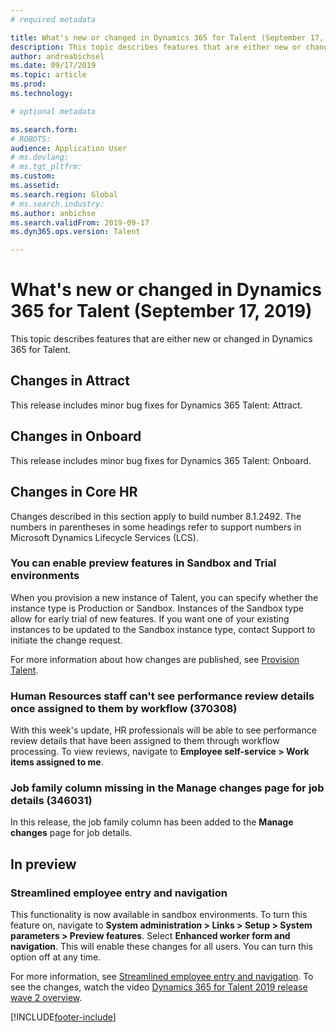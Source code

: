 ```yaml
---
# required metadata

title: What's new or changed in Dynamics 365 for Talent (September 17, 2019)
description: This topic describes features that are either new or changed in Microsoft Dynamics 365 for Talent September 17, 2019.
author: andreabichsel
ms.date: 09/17/2019
ms.topic: article
ms.prod: 
ms.technology: 

# optional metadata

ms.search.form: 
# ROBOTS: 
audience: Application User
# ms.devlang: 
# ms.tgt_pltfrm: 
ms.custom: 
ms.assetid: 
ms.search.region: Global
# ms.search.industry: 
ms.author: anbichse
ms.search.validFrom: 2019-09-17
ms.dyn365.ops.version: Talent

---
```

# What's new or changed in Dynamics 365 for Talent (September 17, 2019)

This topic describes features that are either new or changed in Dynamics 365 for Talent.

## Changes in Attract
This release includes minor bug fixes for Dynamics 365 Talent: Attract.

## Changes in Onboard
This release includes minor bug fixes for Dynamics 365 Talent: Onboard.

## Changes in Core HR
Changes described in this section apply to build number 8.1.2492. The numbers in parentheses in some headings refer to support numbers in Microsoft Dynamics Lifecycle Services (LCS).

### You can enable preview features in Sandbox and Trial environments

When you provision a new instance of Talent, you can specify whether the instance type is Production or Sandbox. Instances of the Sandbox type allow for early trial of new features. If you want one of your existing instances to be updated to the Sandbox instance type, contact Support to initiate the change request.

For more information about how changes are published, see [Provision Talent](./provisioning-talent.md).

### Human Resources staff can't see performance review details once assigned to them by workflow (370308)

With this week's update, HR professionals will be able to see performance review details that have been assigned to them through workflow processing. To view reviews, navigate to **Employee self-service > Work items assigned to me**.

### Job family column missing in the Manage changes page for job details (346031)

In this release, the job family column has been added to the **Manage changes** page for job details.

## In preview

### Streamlined employee entry and navigation

This functionality is now available in sandbox environments. To turn this feature on, navigate to **System administration > Links > Setup > System parameters > Preview features**. Select **Enhanced worker form and navigation**. This will enable these changes for all users. You can turn this option off at any time.

For more information, see [Streamlined employee entry and navigation](./streamlined-employee-entry.md). To see the changes, watch the video [Dynamics 365 for Talent 2019 release wave 2 overview](https://aka.ms/ROGT19RW2ROV).


[!INCLUDE[footer-include](../includes/footer-banner.md)]